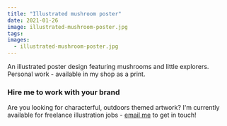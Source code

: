 ```yaml
---
title: "Illustrated mushroom poster"
date: 2021-01-26
image: illustrated-mushroom-poster.jpg
tags:
images:
  - illustrated-mushroom-poster.jpg
---
```


An illustrated poster design featuring mushrooms and little explorers. Personal work - available in my shop as a print.

### Hire me to work with your brand
Are you looking for characterful, outdoors themed artwork? I'm currently available for freelance illustration jobs - [email me](mailto:vicky@vickyhughes.co.uk) to get in touch!